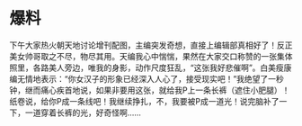# 爆料

下午大家热火朝天地讨论增刊配图，主编突发奇想，直接上编辑部真相好了！反正美女帅哥取之不尽，物尽其用。天编我心中惴惴，果然在大家交口称赞的一张集体照里，各路美人旁边，唯我的身影，动作尺度狂乱，“这张我好悲催啊”。白美瘦康编无情地表示：“你女汉子的形象已经深入人心了，接受现实吧！”我绝望了一秒钟，继而痛心疾首地说，如果非要用这张，就给我P上一条长裤（遮住小肥腿）！纸卷说，给你P成一条线吧！我继续挣扎，不，我要被P成一道光！说完脑补了一下，一道穿着长裤的光，好奇怪啊……